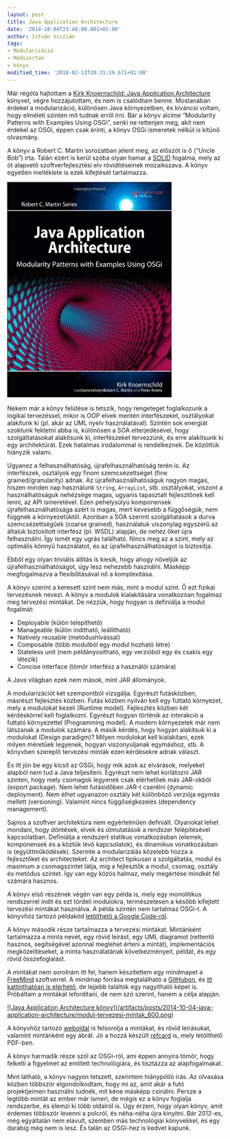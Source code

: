 ```yaml
---
layout: post
title: Java Application Architecture
date: '2014-10-04T23:48:00.001+02:00'
author: István Viczián
tags:
- Modularizáció
- Módszertan
- könyv
modified_time: '2018-02-13T20:31:19.671+01:00'
---
```


Már régóta hajtottam a [Kirk Knoernschild: Java Application
Architecture](http://www.amazon.com/gp/product/0321247132) könyvet,
végre hozzájutottam, és nem is csalódtam benne. Mostanában érdekel a
modularizáció, különösen Java környezetben, és kíváncsi voltam, hogy
elméleti szinten mit tudnak erről írni. Bár a könyv alcíme “Modularity
Patterns with Examples Using OSGi”, senki ne rettenjen meg, akit nem
érdekel az OSGi, éppen csak érinti, a könyv OSGi ismeretek nélkül is
kitűnő olvasmány.

A könyv a Robert C. Martin sorozatban jelent meg, az előszót is ő
(“Uncle Bob”) írta. Talán ezért is kerül szóba olyan hamar a
[SOLID](http://en.wikipedia.org/wiki/SOLID_%28object-oriented_design%29)
fogalma, mely az öt alapvető szoftverfejlesztési elv rövidítéseinek
mozaikszava. A könyv egyetlen melléklete is ezek kifejtését tartalmazza.

![Java Application Architecture könyv](/artifacts/posts/2014-10-04-java-application-architecture/java_application_architecture.jpg)

Nekem már a könyv felütése is tetszik, hogy rengeteget foglalkozunk a
logikai tervezéssel, mikor is OOP elvek mentén interfészeket,
osztályokat alakítunk ki (pl. akár az UML nyelv használatával). Szintén
sok energiát szoktunk fektetni abba is, különösen a SOA elterjedésével,
hogy szolgáltatásokat alakítsunk ki, interfészeket tervezzünk, és erre
alakítsunk ki egy architektúrát. Ezek hatalmas irodalommal is
rendelkeznek. De közöttük hiányzik valami.

Ugyanez a felhasználhatóság, újrafelhasználhatóság terén is. Az
interfészek, osztályok egy finom szemcsézettséget (fine
grained/granularity) adnak. Az újrafelhasználhatóságuk nagyon magas,
hiszen minden nap használunk `String`, `ArrayList`, stb. osztályokat,
viszont a használhatóságuk nehézsége magas, ugyanis tapasztalt
fejlesztőnek kell lenni, az API ismeretével. Ezen pehelysúlyú
komponensek újrafelhasználhatósága azért is magas, mert kevesebb a
függőségük, nem függnek a környezetüktől. Azonban a SOA szerinti
szolgáltatások a durva szemcsézettségűek (coarse grained), használatuk
viszonylag egyszerű az általuk biztosított interfész (pl. WSDL) alapján,
de nehéz őket újra felhasználni. Így ismét egy ugrás található. Nincs
meg az a szint, mely az optimális könnyű használatot, és az
újrafelhasználhatóságot is biztosítja.

Ebből egy olyan triviális állítás is kiesik, hogy ahogy növeljük az
újrafelhasználhatóságot, úgy lesz nehezebb használni. Másképp
megfogalmazva a flexibilitásával nő a komplexitása.

A könyv szerint a keresett szint nem más, mint a modul szint. Ő ezt
fizikai tervezésnek nevezi. A könyv a modulok kialakítására vonatkozóan
fogalmaz meg tervezési mintákat. De nézzük, hogy hogyan is definiálja a
modul fogalmát:

-   Deployable (külön telepíthető)
-   Manageable (külön indítható, leállítható)
-   Natively reusable (metódushívással)
-   Composable (több modulból egy modul hozható létre)
-   Stateless unit (nem példányosítható, egy verzióból egy és csakis
    egy létezik)
-   Concise interface (tömör interfész a használói számára)

A Java világban ezek nem mások, mint JAR állományok.

A modularizációt két szempontból vizsgálja. Egyrészt futásközben,
másrészt fejlesztés közben. Futás közben nyilván kell egy futtató
környezet, mely a modulokat kezeli (Runtime model). Fejlesztés közben
két kérdéskörrel kell foglalkozni. Egyrészt hogyan történik az
interakció a futtató környezettel (Programming model). A modern
környezetek már nem látszanak a modulok számára. A másik kérdés, hogy
hogyan alakítsuk ki a modulokat (Design paradigm)? Milyen modulokat kell
kialakítani, ezek milyen méretűek legyenek, hogyan viszonyuljanak
egymáshoz, stb. A könyvben szereplő tervezési minták ezen kérdésekre
adnak választ.

És itt jön be egy kicsit az OSGi, hogy mik azok az elvárások, melyeket
alapból nem tud a Java teljesíteni. Egyrészt nem lehet korlátozni JAR
szinten, hogy mely csomagok legyenek csak elérhetőek más JAR-okból
(export package). Nem lehet futásidőben JAR-t cserélni (dynamic
deployment). Nem élhet ugyanazon osztály két különböző verziója egymás
mellett (versioning). Valamint nincs függőségkezelés (dependency
management).

Sajnos a szoftver architektúra nem egyértelműen definiált. Olyanokat
lehet mondani, hogy döntések, elvek és útmutatások a rendszer
felépítésével kapcsolatban. Definiálja a rendszert statikus
vonatkozásban (elemek, komponensek és a köztük lévő kapcsolatok), és
dinamikus vonatkozásban is (együttműködések). Szerinte a modularizálás
közelebb hozza a fejlesztőket és architecteket. Az architect tipikusan a
szolgáltatás, modul és maximum a csomagszintet látja, míg a fejlesztők a
modul, csomag, osztály és metódus szintet. Így van egy közös halmaz,
mely megértése mindkét fél számára hasznos.

A könyv első részének végén van egy példa is, mely egy monolitikus
rendszerrel indít és ezt tördeli modulokra, természetesen a később
kifejtett tervezési mintákat használva. A példa szintén nem tartalmaz
OSGi-t. A könyvhöz tartozó példakód [letölthető a Google
Code-ról](https://code.google.com/p/kcode/).

A könyv második része tartalmazza a tervezési mintákat. Mintánként
tartalmazza a minta nevét, egy rövid leírást, egy UML diagramot
(rettentő hasznos, segítségével azonnal meglehet érteni a mintát),
implementációs megközelítéseket, a minta használatának következményeit,
példát, és egy rövid összefoglalást.

A mintákat nem sorolnám itt fel, hanem készítettem egy mindmapet a
[FreeMind](http://freemind.sourceforge.net) szoftverrel. A mindmap
forrása megtalálható a
[GitHubon](https://github.com/vicziani/jtechlog-articles/tree/master/modularization),
és [itt kattinthatóan is
elérhető](http://www.jtechlog.hu/jtechlog-modules/modul-tervezesi-mintak.html),
de lejjebb találtok egy nagyítható képet is. Próbáltam a mintákat
lefordítani, de nem szó szerint, hanem a célja alapján.

<a href="/artifacts/posts/2014-10-04-java-application-architecture/modul-tervezesi-mintak.png" data-lightbox="post-images">
![Java Application Architecture könyv](/artifacts/posts/2014-10-04-java-application-architecture/modul-tervezesi-mintak_600.png)
</a>

A könyvhöz tartozó [weboldal](http://www.kirkk.com/modularity/about/) is
felsorolja a mintákat, és rövid leírásukat, valamint mintánként egy
ábrát. Jó a hozzá készült
[refcard](http://refcardz.dzone.com/refcardz/patterns-modular-architecture)
is, mely letölthető PDF-ben.

A könyv harmadik része szól az OSGi-ról, ami éppen annyira tömör, hogy
felkelti a figyelmet az említett technológiára, és tisztázza az
alapfogalmakat.

Mint látható, a könyv nagyon tetszett, szerintem hiánypótló írás. Az
olvasása közben többször elgondolkodtam, hogy mi az, amit akár a futó
projektjeimen használni tudnék, mit kéne másképp csinálni. Persze a
legtöbb mintát az ember már ismeri, de mégis ez a könyv foglalja
rendszerbe, és elemzi ki több oldalról is. Úgy érzem, hogy olyan könyv,
amit érdemes többször levenni a polcról, és néha-néha újra kinyitni. Bár
2012-es, még egyáltalán nem elavult, szemben más technológiai
könyvekkel, és egy darabig még nem is lesz. És talán az OSGi-hez is
kedvet kapunk.
